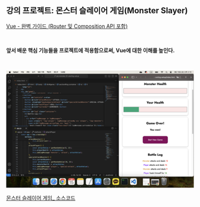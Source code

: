 ## 강의 프로젝트: 몬스터 슬레이어 게임(Monster Slayer)

[Vue - 완벽 가이드 (Router 및 Composition API 포함)](https://www.udemy.com/course/vue-router-composition-api/?couponCode=ST12MT030524)

<br/>

**앞서 배운 핵심 기능들을 프로젝트에 적용함으로써, Vue에 대한 이해를 높인다.**

<br/>

![프로젝트: 몬스터 슬레이어 게임](./img/PJ_Monster_Slayer.png)

[몬스터 슬레이어 게임_ 소스코드](https://github.com/kduoh99/TIL/tree/main/Vue.js/PJ/prj-monster-01-starting-setup)